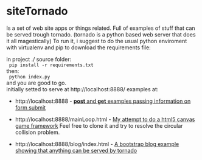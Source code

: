 # siteTornado
Is a set of web site apps or things related. Full of examples of stuff that can be served trough tornado.
(tornado is a python based web server that does it all magestically)
To run it, i suggest to do the usual python enviroment with virtualenv and pip to download the requirements file:

in project ./ source folder:\
<code>
pip install -r requirements.txt
</code>\
then: \
<code>
python index.py
</code>\
and you are good to go.\
initially setted to serve at http://localhost:8888/
examples at:

* http://localhost:8888 - 
[**post** and **get** examples passing information on form submit](http://localhost:8888)

* http://localhost:8888/mainLoop.html - 
[My attempt to do a html5 canvas game framework](http://localhost:8888/mainLoop.html)
Feel free to clone it and try to resolve the circular collision problem.
* http://localhost:8888/blog/index.html - 
[A bootstrap blog example showing that anything can be served by tornado](http://localhost:8888/blog/index.html)
